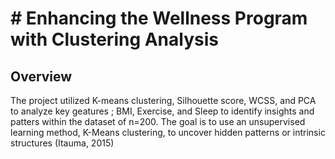 # # Enhancing the Wellness Program with Clustering Analysis

## Overview
The project utilized K-means clustering, Silhouette score, WCSS, and PCA to analyze key geatures ; BMI, Exercise, and Sleep to identify insights and patters within the dataset of n=200. The goal is to use an unsupervised learning method, K-Means clustering, to uncover hidden patterns or intrinsic structures (Itauma, 2015)
